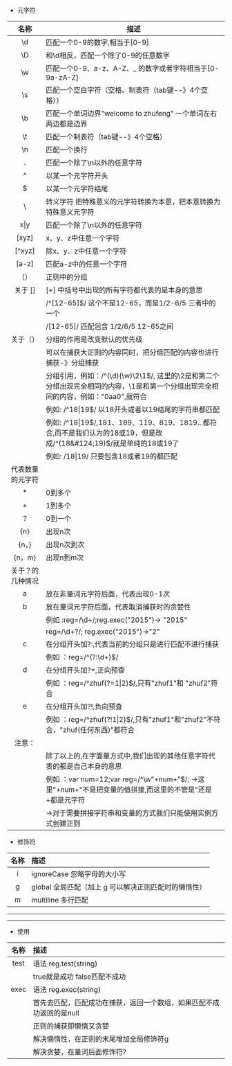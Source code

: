 
* 元字符

| 名称 |                         描述                                 |
|:---:|---|
| \d  |   匹配一个0-9的数字,相当于[0-9]                               | |
| \D  |   和\d相反，匹配一个除了0-9的任意数字                          | | 
| \w  |   匹配一个0-9、a-z、A-Z、_ 的数字或者字符相当于[0-9a-zA-Z]    | | 
| \s  |   匹配一个空白字符（空格、制表符（tab键--》4个空格））          | | 
| \b  |   匹配一个单词边界"welcome to zhufeng" 一个单词左右两边都是边界 | | 
| \t  |   匹配一个制表符（tab键--》4个空格）                           | | 
| \n  |   匹配一个换行                                                | |
| .   |   匹配一个除了\n以外的任意字符                                 | | 
| ^   |   以某一个元字符开头                                          | | 
| $   |   以某一个元字符结尾                                          | |
| \   |   转义字符 把特殊意义的元字符转换为本意，把本意转换为特殊意义元字符   | |
| x&#124;y  |   匹配一个除了\n以外的任意字符                          | |
| [xyz]    |   x、y、z中任意一个字符                                 | | 
| [^xyz]   |   除x、y、z中任意一个字符                               | |
| [a-z]    |   匹配a-z中的任意一个字符                                | |
| （）      |   正则中的分组                                          | |
| 关于 []   |   [+] 中括号中出现的所有字符都代表的是本身的意思            | |    
|          |   /^[12-65]$/ 这个不是12-65，而是1/2-6/5 三者中的一个     | | 
|          |   /[12-65]/ 匹配包含 1/2/6/5  12-65之间                | |
| 关于（）  |   分组的作用是改变默认的优先级                             | |
| | 可以在捕获大正则的内容同时，把分组匹配的内容也进行捕获-》分组捕获          | |
| | 分组引用，例如：/^(\d)(\w)\2\1$/, 这里的\2是和第二个分组出现完全相同的内容，\1是和第一个分组出现完全相同的内容，例如："0aa0",就符合     | |
| | 例如: /^18&#124;19$/ 以18开头或者以19结尾的字符串都匹配               | |
| | 例如: /^18&#124;19$/,181、189、119、819、1819...都符合,而不是我们认为的18或19，但是改成/^(18&#124;19)$/就是单纯的18或19了      | |
| | 例如: /18&#124;19/  只要包含18或者19的都匹配                       | |
| 代表数量的元字符 |                                                  | |
|    *     |     0到多个                                             | |
|    +     |     1到多个                                             | |
|    ？     |     0到一个                                             | |
|    {n}   |     出现n次                                             | |
|   {n，}  |     出现n次到次                                         | |
|   {n，m}  |     出现n到m次                                        | |
| 关于？的几种情况 |                                                 | |
| a        |    放在非量词元字符后面，代表出现0-1次                      | |
| b        |    放在量词元字符后面，代表取消捕获时的贪婪性                 | |
| | 例如 :reg=/\d+/;reg.exec("2015")-> "2015"                       | |
| |      reg=/\d+?/; reg.exec("2015")->"2"                         | |
| c        | 在分组开头加?:,代表当前的分组只是进行匹配不进行捕获               | |
| | 例如 ：reg=/^(?:\d+)$/                                           | |
| d        | 在分组开头加?=,正向预查                                       | |
| | 例如 ：reg=/^zhuf(?=1&#124;2)$/,只有"zhuf1"和 "zhuf2"符合             | |
| e        | 在分组开头加?!,负向预查                                       | |
| | 例如 ：reg=/^zhuf(?!1&#124;2)$/,只有"zhuf1"和"zhuf2"不符合，"zhuf(任何东西)"都符合  | |
|  注意：     |   | |
| | 除了以上的,在字面量方式中,我们出现的其他任意字符代表的都是自己本身的意思       | |
| | 例如 ：var num=12;var reg=/^\w"+num+"$/; ->这里"+num+"不是把变量的值拼接,而这里的不管是"还是+都是元字符 | |
| | ->对于需要拼接字符串和变量的方式我们只能使用实例方式创建正则                 | |


*  修饰符

| 名称 | 描述  |
|:---:|:---|
|   i    |   ignoreCase 忽略字母的大小写                            |
|   g    |   global 全局匹配（加上 g 可以解决正则匹配时的懒惰性）        |
|   m    |   multiline 多行匹配                                    |

***
***

* 使用

|  名称    |               描述                                     |
|:---:|:---|
|   test   |           语法   reg.test(string)                       |
| |  true就是成功   false匹配不成功                                     |
|   exec   |           语法   reg.exec(string)                       |
| |  首先去匹配，匹配成功在捕获，返回一个数组，如果匹配不成功返回的是null        |
| |  正则的捕获即懒惰又贪婪                                             |
| |  解决懒惰性，在正则的末尾增加全局修饰符g                               |
| |  解决贪婪，在量词后面修饰符?                                         |





    